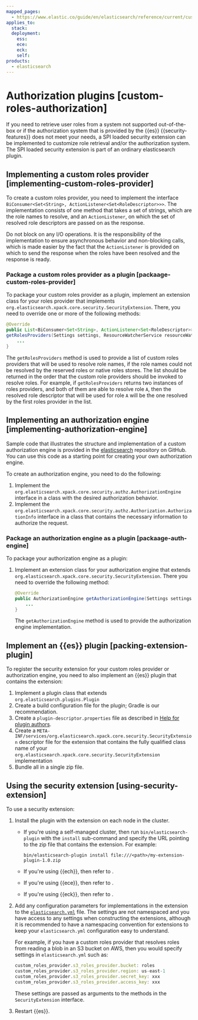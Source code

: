 ```yaml
---
mapped_pages:
  - https://www.elastic.co/guide/en/elasticsearch/reference/current/custom-roles-authorization.html
applies_to:
  stack:
  deployment:
    ess:
    ece:
    eck:
    self:
products:
  - elasticsearch
---
```


# Authorization plugins [custom-roles-authorization]

If you need to retrieve user roles from a system not supported out-of-the-box or if the authorization system that is provided by the {{es}} {{security-features}} does not meet your needs, a SPI loaded security extension can be implemented to customize role retrieval and/or the authorization system. The SPI loaded security extension is part of an ordinary elasticsearch plugin.

## Implementing a custom roles provider [implementing-custom-roles-provider]

To create a custom roles provider, you need to implement the interface `BiConsumer<Set<String>, ActionListener<Set<RoleDescriptor>>>`. The implementation consists of one method that takes a set of strings, which are the role names to resolve, and an `ActionListener`, on which the set of resolved role descriptors are passed on as the response.

Do not block on any I/O operations. It is the responsibility of the implementation to ensure asynchronous behavior and non-blocking calls, which is made easier by the fact that the `ActionListener` is provided on which to send the response when the roles have been resolved and the response is ready.

### Package a custom roles provider as a plugin [packaage-custom-roles-provider]

To package your custom roles provider as a plugin, implement an extension class for your roles provider that implements `org.elasticsearch.xpack.core.security.SecurityExtension`. There, you need to override one or more of the following methods:

```java
@Override
public List<BiConsumer<Set<String>, ActionListener<Set<RoleDescriptor>>>>
getRolesProviders(Settings settings, ResourceWatcherService resourceWatcherService) {
    ...
}
```

The `getRolesProviders` method is used to provide a list of custom roles providers that will be used to resolve role names, if the role names could not be resolved by the reserved roles or native roles stores. The list should be returned in the order that the custom role providers should be invoked to resolve roles. For example, if `getRolesProviders` returns two instances of roles providers, and both of them are able to resolve role `A`, then the resolved role descriptor that will be used for role `A` will be the one resolved by the first roles provider in the list.



## Implementing an authorization engine [implementing-authorization-engine]

Sample code that illustrates the structure and implementation of a custom authorization engine is provided in the [elasticsearch](https://github.com/elastic/elasticsearch/tree/master/plugins/examples/security-authorization-engine) repository on GitHub. You can use this code as a starting point for creating your own authorization engine.

To create an authorization engine, you need to do the following:

1. Implement the `org.elasticsearch.xpack.core.security.authz.AuthorizationEngine` interface in a class with the desired authorization behavior.
2. Implement the `org.elasticsearch.xpack.core.security.authz.Authorization.AuthorizationInfo` interface in a class that contains the necessary information to authorize the request.

### Package an authorization engine as a plugin [packaage-auth-engine]

To package your authorization engine as a plugin:

1. Implement an extension class for your authorization engine that extends `org.elasticsearch.xpack.core.security.SecurityExtension`. There you need to override the following method:

    ```java
    @Override
    public AuthorizationEngine getAuthorizationEngine(Settings settings) {
        ...
    }
    ```

    The `getAuthorizationEngine` method is used to provide the authorization engine implementation.


## Implement an {{es}} plugin [packing-extension-plugin]

To register the security extension for your custom roles provider or authorization engine, you need to also implement an {{es}} plugin that contains the extension:

1. Implement a plugin class that extends `org.elasticsearch.plugins.Plugin`
2. Create a build configuration file for the plugin; Gradle is our recommendation.
3. Create a `plugin-descriptor.properties` file as described in [Help for plugin authors](elasticsearch://extend/index.md).
4. Create a `META-INF/services/org.elasticsearch.xpack.core.security.SecurityExtension` descriptor file for the extension that contains the fully qualified class name of your `org.elasticsearch.xpack.core.security.SecurityExtension` implementation
5. Bundle all in a single zip file.

## Using the security extension [using-security-extension]

To use a security extension:

1. Install the plugin with the extension on each node in the cluster.
 
   * If you're using a self-managed cluster, then run `bin/elasticsearch-plugin` with the `install` sub-command and specify the URL pointing to the zip file that contains the extension. For example:

     ```shell
     bin/elasticsearch-plugin install file:///<path>/my-extension-plugin-1.0.zip
     ```
     
    * If you're using {{ech}}, then refer to [](/deploy-manage/deploy/elastic-cloud/upload-custom-plugins-bundles.md).
    * If you're using {{ece}}, then refer to [](/deploy-manage/deploy/cloud-enterprise/add-custom-bundles-plugins.md).
    * If you're using {{eck}}, then refer to [](/deploy-manage/deploy/cloud-on-k8s/custom-configuration-files-plugins.md).

2. Add any configuration parameters for implementations in the extension to the [`elasticsearch.yml`](/deploy-manage/stack-settings.md) file. The settings are not namespaced and you have access to any settings when constructing the extensions, although it is recommended to have a namespacing convention for extensions to keep your `elasticsearch.yml` configuration easy to understand.

    For example, if you have a custom roles provider that resolves roles from reading a blob in an S3 bucket on AWS, then you would specify settings in `elasticsearch.yml` such as:

    ```js
    custom_roles_provider.s3_roles_provider.bucket: roles
    custom_roles_provider.s3_roles_provider.region: us-east-1
    custom_roles_provider.s3_roles_provider.secret_key: xxx
    custom_roles_provider.s3_roles_provider.access_key: xxx
    ```

    These settings are passed as arguments to the methods in the `SecurityExtension` interface.

3. Restart {{es}}.


